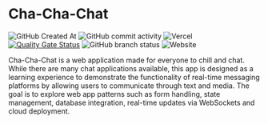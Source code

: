 # Cha-Cha-Chat

![GitHub Created At](https://img.shields.io/github/created-at/cardosakv/cha-cha-chat)
![GitHub commit activity](https://img.shields.io/github/commit-activity/t/cardosakv/cha-cha-chat)
![Vercel](https://vercelbadge.vercel.app/api/cardosakv/cha-cha-chat)
[![Quality Gate Status](https://sonarcloud.io/api/project_badges/measure?project=cardosakv_cha-cha-chat&metric=alert_status)](https://sonarcloud.io/summary/new_code?id=cardosakv_cha-cha-chat)
![GitHub branch status](https://img.shields.io/github/checks-status/cardosakv/cha-cha-chat/master)
![Website](https://img.shields.io/website?url=https%3A%2F%2Fchachachat-app.vercel.app)

Cha-Cha-Chat is a web application made for everyone to chill and chat. While there are many chat applications available, this app is designed as a learning experience to demonstrate the functionality of real-time messaging platforms by allowing users to communicate through text and media. The goal is to explore web app patterns such as form handling, state management, database integration, real-time updates via WebSockets and cloud deployment.
